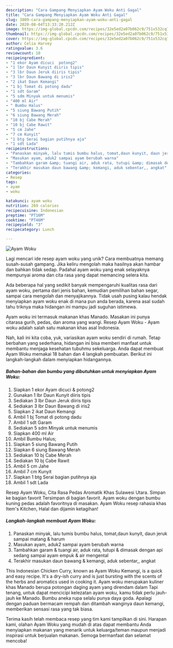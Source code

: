 ```yaml
---
description: "Cara Gampang Menyiapkan Ayam Woku Anti Gagal"
title: "Cara Gampang Menyiapkan Ayam Woku Anti Gagal"
slug: 3809-cara-gampang-menyiapkan-ayam-woku-anti-gagal
date: 2020-08-04T13:33:20.212Z
image: https://img-global.cpcdn.com/recipes/32e5ed2a07b062c9/751x532cq70/ayam-woku-foto-resep-utama.jpg
thumbnail: https://img-global.cpcdn.com/recipes/32e5ed2a07b062c9/751x532cq70/ayam-woku-foto-resep-utama.jpg
cover: https://img-global.cpcdn.com/recipes/32e5ed2a07b062c9/751x532cq70/ayam-woku-foto-resep-utama.jpg
author: Celia Harvey
ratingvalue: 3.6
reviewcount: 10
recipeingredient:
- "1 ekor Ayam dicuci  potong2"
- "1 lbr Daun Kunyit diiris tipis"
- "3 lbr Daun Jeruk diiris tipis"
- "3 lbr Daun Bawang di iris2"
- "2 ikat Daun Kemangi"
- "1 bj Tomat di potong dadu"
- "1 sdt Garam"
- "5 sdm Minyak untuk menumis"
- "400 ml Air"
- " Bumbu Halus"
- "5 siung Bawang Putih"
- "6 siung Bawang Merah"
- "10 bj Cabe Merah"
- "10 bj Cabe Rawit"
- "5 cm Jahe"
- "7 cm Kunyit"
- "1 btg Serai bagian putihnya aja"
- "1 sdt Lada"
recipeinstructions:
- "Panaskan minyak, lalu tumis bumbu halus, tomat,daun kunyit, daun jeruk sampai matang &amp; harum"
- "Masukan ayam, aduk2 sampai ayam berubah warna"
- "Tambahkan garam &amp; tuangi air, aduk rata, tutupi &amp; dimasak dengan api sedang sampai ayam empuk &amp; air mengental"
- "Terakhir masukan daun bawang &amp; kemangi, aduk sebentar,, angkat"
categories:
- Resep
tags:
- ayam
- woku

katakunci: ayam woku 
nutrition: 269 calories
recipecuisine: Indonesian
preptime: "PT16M"
cooktime: "PT46M"
recipeyield: "3"
recipecategory: Lunch

---
```



![Ayam Woku](https://img-global.cpcdn.com/recipes/32e5ed2a07b062c9/751x532cq70/ayam-woku-foto-resep-utama.jpg)

Lagi mencari ide resep ayam woku yang unik? Cara membuatnya memang susah-susah gampang. Jika keliru mengolah maka hasilnya akan hambar dan bahkan tidak sedap. Padahal ayam woku yang enak selayaknya mempunyai aroma dan cita rasa yang dapat memancing selera kita.

Ada beberapa hal yang sedikit banyak mempengaruhi kualitas rasa dari ayam woku, pertama dari jenis bahan, kemudian pemilihan bahan segar, sampai cara mengolah dan menyajikannya. Tidak usah pusing kalau hendak menyiapkan ayam woku enak di mana pun anda berada, karena asal sudah tahu triknya maka hidangan ini mampu jadi suguhan istimewa.

Ayam woku ini termasuk makanan khas Manado. Masakan ini punya citarasa gurih, pedas, dan aroma yang wangi. Resep Ayam Woku - Ayam woku adalah salah satu makanan khas asal Indonesia.


Nah, kali ini kita coba, yuk, variasikan ayam woku sendiri di rumah. Tetap berbahan yang sederhana, hidangan ini bisa memberi manfaat untuk membantu menjaga kesehatan tubuhmu sekeluarga. Anda dapat membuat Ayam Woku memakai 18 bahan dan 4 langkah pembuatan. Berikut ini langkah-langkah dalam menyiapkan hidangannya.

<!--inarticleads1-->

##### Bahan-bahan dan bumbu yang dibutuhkan untuk menyiapkan Ayam Woku:

1. Siapkan 1 ekor Ayam dicuci &amp; potong2
1. Gunakan 1 lbr Daun Kunyit diiris tipis
1. Sediakan 3 lbr Daun Jeruk diiris tipis
1. Sediakan 3 lbr Daun Bawang di iris2
1. Siapkan 2 ikat Daun Kemangi
1. Ambil 1 bj Tomat di potong dadu
1. Ambil 1 sdt Garam
1. Sediakan 5 sdm Minyak untuk menumis
1. Siapkan 400 ml Air
1. Ambil  Bumbu Halus;
1. Siapkan 5 siung Bawang Putih
1. Siapkan 6 siung Bawang Merah
1. Sediakan 10 bj Cabe Merah
1. Sediakan 10 bj Cabe Rawit
1. Ambil 5 cm Jahe
1. Ambil 7 cm Kunyit
1. Siapkan 1 btg Serai bagian putihnya aja
1. Ambil 1 sdt Lada


Resep Ayam Woku, Cita Rasa Pedas Aromatik Khas Sulawesi Utara. Simpan ke bagian favorit Tersimpan di bagian favorit. Ayam woku dengan bumbu kuning pedas adalah favoritnya di masakan. Ayam Woku resep rahasia khas Item&#39;s Kitchen, Halal dan dijamin ketagihan! 

<!--inarticleads2-->

##### Langkah-langkah membuat Ayam Woku:

1. Panaskan minyak, lalu tumis bumbu halus, tomat,daun kunyit, daun jeruk sampai matang &amp; harum
1. Masukan ayam, aduk2 sampai ayam berubah warna
1. Tambahkan garam &amp; tuangi air, aduk rata, tutupi &amp; dimasak dengan api sedang sampai ayam empuk &amp; air mengental
1. Terakhir masukan daun bawang &amp; kemangi, aduk sebentar,, angkat


This Indonesian Chicken Curry, known as Ayam Woku Kemangi, is a quick and easy recipe. It&#39;s a dry-ish curry and is just bursting with the scents of the herbs and aromatics used in cooking it. Ayam woku merupakan kuliner khas Manado berupa potongan daging ayam yang direndam dalam Tapi tenang, untuk dapat mencicipi kelezatan ayam woku, kamu tidak perlu jauh-jauh ke Manado. Bumbu aneka rupa selalu punya daya goda. Apalagi dengan paduan bermacam rempah dan ditambah wanginya daun kemangi, memberikan sensasi rasa yang tak biasa. 

Terima kasih telah membaca resep yang tim kami tampilkan di sini. Harapan kami, olahan Ayam Woku yang mudah di atas dapat membantu Anda menyiapkan makanan yang menarik untuk keluarga/teman maupun menjadi inspirasi untuk berjualan makanan. Semoga bermanfaat dan selamat mencoba!
